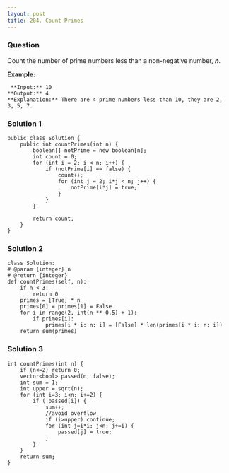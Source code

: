 ```yaml
---
layout: post
title: 204. Count Primes
---
```

### Question
Count the number of prime numbers less than a non-negative number, **_n_**.

 **Example:**

    
    
     **Input:** 10
    **Output:** 4
    **Explanation:** There are 4 prime numbers less than 10, they are 2, 3, 5, 7.
    

### Solution 1
    
    
    public class Solution {
        public int countPrimes(int n) {
            boolean[] notPrime = new boolean[n];
            int count = 0;
            for (int i = 2; i < n; i++) {
                if (notPrime[i] == false) {
                    count++;
                    for (int j = 2; i*j < n; j++) {
                        notPrime[i*j] = true;
                    }
                }
            }
            
            return count;
        }
    }


### Solution 2
    
    
    class Solution:
    # @param {integer} n
    # @return {integer}
    def countPrimes(self, n):
        if n < 3:
            return 0
        primes = [True] * n
        primes[0] = primes[1] = False
        for i in range(2, int(n ** 0.5) + 1):
            if primes[i]:
                primes[i * i: n: i] = [False] * len(primes[i * i: n: i])
        return sum(primes)


### Solution 3
    
    
    int countPrimes(int n) {
        if (n<=2) return 0;
    	vector<bool> passed(n, false);
    	int sum = 1;
    	int upper = sqrt(n);
    	for (int i=3; i<n; i+=2) {
    		if (!passed[i]) {
    			sum++;
    			//avoid overflow
    			if (i>upper) continue;
    			for (int j=i*i; j<n; j+=i) {
    				passed[j] = true;
    			}
    		}
    	}
    	return sum;
    }



